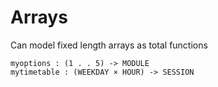 # Arrays
Can model fixed length arrays as total functions
```
myoptions : (1 . . 5) -> MODULE
mytimetable : (WEEKDAY × HOUR) -> SESSION
```

